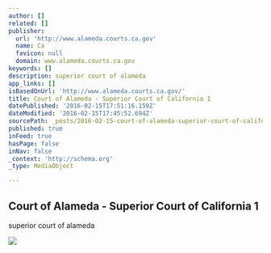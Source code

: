 ```yaml
---
author: []
related: []
publisher:
  url: 'http://www.alameda.courts.ca.gov'
  name: Ca
  favicon: null
  domain: www.alameda.courts.ca.gov
keywords: []
description: superior court of alameda
app_links: []
isBasedOnUrl: 'http://www.alameda.courts.ca.gov/'
title: Court of Alameda - Superior Court of California 1
datePublished: '2016-02-15T17:51:16.159Z'
dateModified: '2016-02-15T17:45:52.694Z'
sourcePath: _posts/2016-02-15-court-of-alameda-superior-court-of-california-1.md
published: true
inFeed: true
hasPage: false
inNav: false
_context: 'http://schema.org'
_type: MediaObject

---
```

<article style=""><h1>Court of Alameda - Superior Court of California 1</h1><p>superior court of alameda</p><img src="http://www.alameda.courts.ca.gov/images/county-of-alameda.gif" /></article>